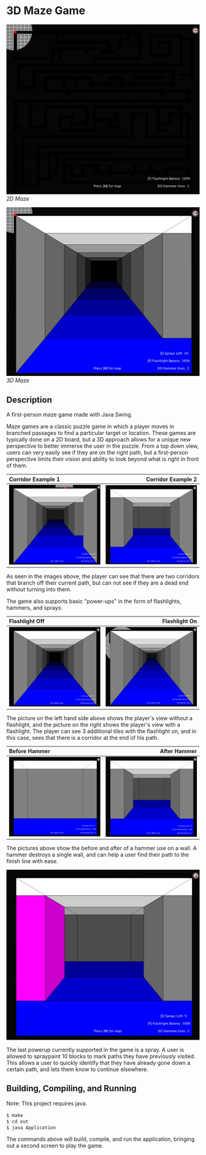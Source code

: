 # 3D Maze Game #

![2D Maze](docs/images/2D%20Maze%20Start.jpg "2D Maze")
*2D Maze*

![3D Maze](docs/images/3D%20Maze%20Start.jpg "3D Maze")
*3D Maze*

## Description ##
A first-person maze game made with Java Swing.

Maze games are a classic puzzle game in which a player moves in branched passages to find a particular target or location. These games are typically done on a 2D board, but a 3D approach allows for a unique new perspective to better immerse the user in the puzzle. From a top down view, users can very easily see if they are on the right path, but a first-person perspective limits their vision and ability to look beyond what is right in front of them.

Corridor Example 1| Corridor Example 2
:---------------------|------------:
![3D Maze Corridor](docs/images/3D%20Maze%20Corridors.jpg) | ![3D Maze Corridor 2](docs/images/3D%20Maze%20Corridors%202.jpg)

As seen in the images above, the player can see that there are two corridors that branch off their current path, but can not see if they are a dead end without turning into them.

The game also supports basic "power-ups" in the form of flashlights, hammers, and sprays.

Flashlight Off | Flashlight On
:---------------------|------------:
![3D Maze Flashlight Off](docs/images/3D%20Maze%20Flashlight%20Off.jpg) | ![3D Maze Flashlight On](docs/images/3D%20Maze%20Flashlight%20On.jpg)

The picture on the left hand side above shows the player's view without a flashlight, and the picture on the right shows the player's view with a flashlight. The player can see 3 additional tiles with the flashlight on, and in this case, sees that there is a corridor at the end of his path.

Before Hammer | After Hammer
:---------------------|------------:
![3D Maze Before Hammer](docs/images/3D%20Maze%20Wall.jpg) | ![3D Maze After Hammer](docs/images/3D%20Maze%20Broken%20Wall.jpg)

The pictures above show the before and after of a hammer use on a wall. A hammer destroys a single wall, and can help a user find their path to the finish line with ease.

![3D Maze Spray](docs/images/3D%20Maze%20Painted%20Wall.jpg)

The last powerup currently supported in the game is a spray. A user is allowed to spraypaint 10 blocks to mark paths they have previously visited. This allows a user to quickly identify that they have already gone down a certain path, and lets them know to continue elsewhere.

## Building, Compiling, and Running ##
Note: This project requires java.
```
$ make
$ cd out
$ java Application
```

The commands above will build, compile, and run the application, bringing out a second screen to play the game.
